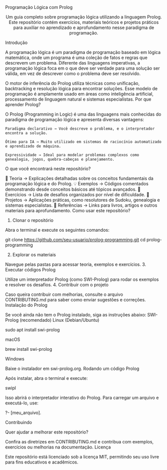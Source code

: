 Programação Lógica com Prolog
<p align="center">Um guia completo sobre programação lógica utilizando a linguagem Prolog. Este repositório contém exercícios, materiais teóricos e projetos práticos para auxiliar no aprendizado e aprofundamento nesse paradigma de programação.</p>
Introdução

A programação lógica é um paradigma de programação baseado em lógica matemática, onde um programa é uma coleção de fatos e regras que descrevem um problema. Diferente das linguagens imperativas, a programação lógica foca em o que deve ser verdade para uma solução ser válida, em vez de descrever como o problema deve ser resolvido.

O motor de inferência do Prolog utiliza técnicas como unificação, backtracking e resolução lógica para encontrar soluções. Esse modelo de programação é amplamente usado em áreas como inteligência artificial, processamento de linguagem natural e sistemas especialistas.
Por que aprender Prolog?

O Prolog (Programming in Logic) é uma das linguagens mais conhecidas do paradigma de programação lógica e apresenta diversas vantagens:

    Paradigma declarativo → Você descreve o problema, e o interpretador encontra a solução.

    Ótimo para IA → Muito utilizado em sistemas de raciocínio automatizado e aprendizado de máquina.

    Expressividade → Ideal para modelar problemas complexos como genealogia, jogos, quebra-cabeças e planejamento.

O que você encontrará neste repositório?

📖 Teoria → Explicações detalhadas sobre os conceitos fundamentais da programação lógica e do Prolog.
💡 Exemplos → Códigos comentados demonstrando desde conceitos básicos até tópicos avançados.
📝 Exercícios → Lista de desafios organizados por nível de dificuldade.
🚀 Projetos → Aplicações práticas, como resolutores de Sudoku, genealogia e sistemas especialistas.
🔗 Referências → Links para livros, artigos e outros materiais para aprofundamento.
Como usar este repositório?
1. Clonar o repositório

Abra o terminal e execute os seguintes comandos:

git clone https://github.com/seu-usuario/prolog-programming.git
cd prolog-programming

2. Explorar os materiais

Navegue pelas pastas para acessar teoria, exemplos e exercícios.
3. Executar códigos Prolog

Utilize um interpretador Prolog (como SWI-Prolog) para rodar os exemplos e resolver os desafios.
4. Contribuir com o projeto

Caso queira contribuir com melhorias, consulte o arquivo CONTRIBUTING.md para saber como enviar sugestões e correções.
Instalação do Prolog

Se você ainda não tem o Prolog instalado, siga as instruções abaixo:
SWI-Prolog (recomendado)
Linux (Debian/Ubuntu)

sudo apt install swi-prolog

macOS

brew install swi-prolog

Windows

Baixe o instalador em swi-prolog.org.
Rodando um código Prolog

Após instalar, abra o terminal e execute:

swipl

Isso abrirá o interpretador interativo do Prolog. Para carregar um arquivo e executá-lo, use:

?- [meu_arquivo].

Contribuindo

Quer ajudar a melhorar este repositório?

Confira as diretrizes em CONTRIBUTING.md e contribua com exemplos, exercícios ou melhorias na documentação.
Licença

Este repositório está licenciado sob a licença MIT, permitindo seu uso livre para fins educativos e acadêmicos.
